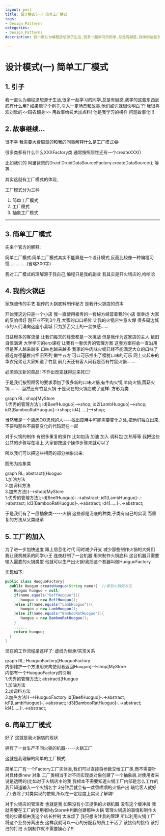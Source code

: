 ```yaml
---
layout: post
title: 设计模式(一) 简单工厂模式
tags:
- Design_Patterns
categories:
- Design_Patterns
description: 我一直认为编程思想源于生活,很多一起学习的同学,总是有疑惑,我学的这些东西到底有什么用? 如果能举个例子,引入一定场景和故事.他们或许就很快明白了! 我很喜欢刘欣的<<码农翻身>>  用故事给技术加点料! 他是我学习的榜样 问题故事化!!!

---
```




# 设计模式(一) 简单工厂模式

## 1. 引子

我一直认为编程思想源于生活,很多一起学习的同学,总是有疑惑,我学的这些东西到底有什么用? 如果能举个例子,引入一定场景和故事.他们或许就很快明白了! 我很喜欢刘欣的<<码农翻身>>  用故事给技术加点料! 他是我学习的榜样 问题故事化!!!

## 2. 故事继续...

很不幸 我需要大费周章的和我的同事解释什么是工厂模式😂

很多类都有什么什么XXXFactory类 通常按照尿性还有一个createXXX()

比如我们的 阿里爸爸的Druid  DruidDataSourceFactory.createDataSource();  等等.

其实这就有工厂模式的体现,

工厂模式分为三种

1. 简单工厂模式
2. 工厂模式
3. 抽象工厂模式

---

## 3. 简单工厂模式

先来个官方的解释:

简单工厂模式:简单工厂模式其实不能算是一个设计模式,反而比较像一种编程习惯..............(省略300字)



我对工厂模式的理解源于我自己,编程只是我的副业 我其实是开火锅店的,哈哈哈

## 4. 我的火锅店

家族流传的手艺 祖传的火锅底料制作秘方 是我开火锅店的资本

开始我这边只是一个小店 我一直使用祖传的一套秘方经营着我的小店 很幸运 大家的反响很好 刚开业不到3个月,大家的口口相传 让我的火锅店生意火爆 很多周边城市的人们涌向这座小县城 只为那舌尖上的一丝快感......

日益增多的客流量 让我们每天的经营都是一次挑战 但是我作为这家店的主人 依旧自信满满  大学学习的erp课程 让我有一套优秀的管理方案 这套方案将会一直沿用	但是客人越来越多 口味也越来越多	我家的牛肉味火锅已经不能满足大众的口味了 最近肯德基推出怀旧系列 嫩牛五方  可口可乐推出了樱桃口味的可乐 网上火起来的华农兄弟让大家知道了竹鼠 前几天还有客人问我是否有竹鼠火锅........

必须添加新的菜品! 不作出改变就得迎来死亡!

于是我们按照顾客的要求添加了很多新的口味火锅,有牛肉火锅,羊肉火锅,菌菇火锅,.........当然还有竹鼠火锅
于是现在的火锅店成了这样:         方形为类

<div class="mermaid">
graph RL;
shop[MyStore<br/>1.优秀的管理方法];
	id[BeefHuoguo]-->shop;
	id2[LambHuoguo]-->shop;
	id3[BambooRatHuoguo]-->shop;
	id4[.....]-->shop;
</div>

当然我是一个熟悉OO思想的人----找出应用中可能需要变化之处,把他们独立出来,不要和那些不需要变化的代码混在一起

对于火锅的制作 有很多重复的操作 比如加汤 加油 加入 调料包 加热等等 我把这些公共的步骤写在墙上 大家都按这个操作步骤来就可以了

 所以我们可以把这些相同的部分抽象出来:

圆形为抽象类

<div class="mermaid">
graph RL;
	abstract((Huoguo<br/>1.加油方法<br/>2.加调料方法<br/>3.加热方法))-->shop[MyStore<br/>1.优秀的管理方法];
	id[BeefHuoguo]-.->abstract;
	id1[LambHuoguo]-.->abstract;
	id3[BambooRatHuoguo]-.->abstract;
	id4[.....]-.->abstract;
</div>

于是我们有了一层抽象类-----火锅 这些都是汤底的种类,子类有自己的实现 而重复的方法从父类继承

## 5. 工厂的加入

为了进一步加快速度 跟上信息化时代 同时减少开支 减少那些制作火锅的大妈们 我让我机械系的同学小王 连夜赶制了一台机器 用来制作火锅底料 这台机器只需要输入需要的火锅类型 他就可以生产出火锅!我把这个机器叫做HuoguoFactory

实现如下:

``` java
public class HuoguoFactory{
  public Huoguo createHuoguo(String name){	//拿到火锅的方法
    Huoguo huoguo = null;
    if(name.equals("BeffHuoguo")){
       huoguo = new BeffHuoguo();
    }else if(name.equals("LambHuoguo")){
       huoguo = new LambHuoguo();
    }else if(name.equals("BambooRatHuoguo")){
       huoguo = new BambooRatHuoguo();
    }
    ......
    return huoguo;
  }
}
```

现在的工作流程是这样了: 虚线为继承/实现关系

<div class="mermaid">
graph RL;
	HuoguoFactory[HuoguoFactory<br/>内部维护一个方法用来向使用者返回Huoguo]-->shop[MyStore<br/>内部有一个HuoguoFactory的引用<br/>1.优秀的管理方法];
	abstract((Huoguo<br/>1.加油方法<br/>2.加调料方法<br/>3.加热方法))-->HuoguoFactory
	id[BeefHuoguo]-.->abstract;
	id1[LambHuoguo]-.->abstract;
	id3[BambooRatHuoguo]-.->abstract;
	id4[.....]-.->abstract;
</div>

## 6. 简单工厂模式

好了 这就是我火锅店的现状

拥有了一台生产不同火锅的机器-----火锅工厂

这就是我理解的简单的工厂模式:

简单工厂有一个Factory工厂实体类,我们可以直接将参数交给工厂类,而不需要针对具体类new 对象 工厂类相当于对不同实现类对象创建了一个抽象层,对使用者来说是透明的(比如对于火锅店主的我 我根本不需要知道火锅工厂内部是怎么工作的 我只知道输入一个火锅名字 3分钟后就会有一盆香喷喷的火锅产出 端给客人就好了) 去除了对类实现的依赖,所以在一定程度上实现了解耦!

对于火锅店的管理者 也就是我 如果没有小王提供的火锅机器 没有这个缓冲层 我就需要在工厂的使用者MyStore中判断创建那种火锅 管理火锅店的事情和制作火锅的步骤都由我这个店长控制 太麻烦了 我只想专注我的管理 所以利用火锅工厂 将这个业务分离出去 这样我就可以一心的分配我的员工干活了 该接待的接待 该打扫的打扫 火锅制作就不需要操心了!!!